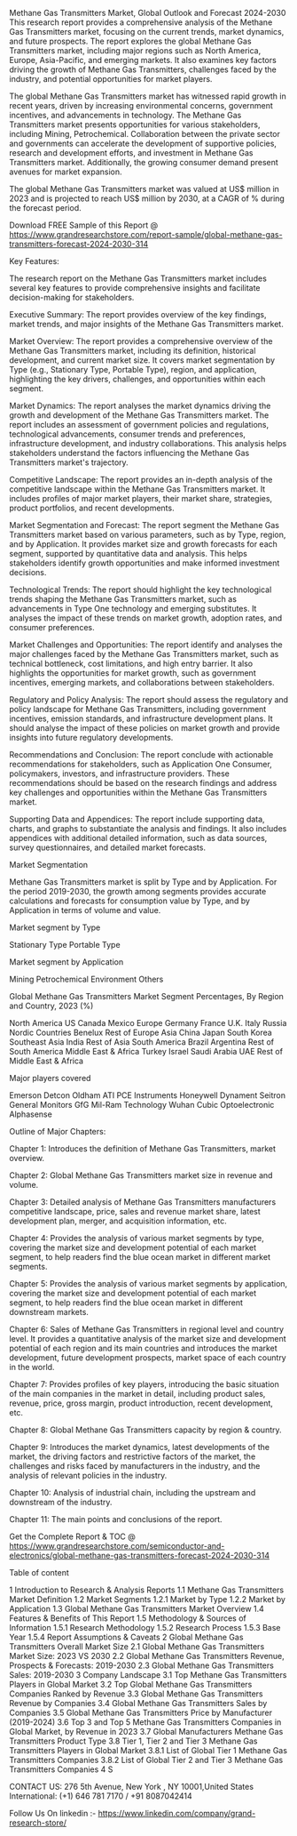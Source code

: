 Methane Gas Transmitters Market, Global Outlook and Forecast 2024-2030
This research report provides a comprehensive analysis of the Methane Gas Transmitters market, focusing on the current trends, market dynamics, and future prospects. The report explores the global Methane Gas Transmitters market, including major regions such as North America, Europe, Asia-Pacific, and emerging markets. It also examines key factors driving the growth of Methane Gas Transmitters, challenges faced by the industry, and potential opportunities for market players.

The global Methane Gas Transmitters market has witnessed rapid growth in recent years, driven by increasing environmental concerns, government incentives, and advancements in technology. The Methane Gas Transmitters market presents opportunities for various stakeholders, including Mining, Petrochemical. Collaboration between the private sector and governments can accelerate the development of supportive policies, research and development efforts, and investment in Methane Gas Transmitters market. Additionally, the growing consumer demand present avenues for market expansion.

The global Methane Gas Transmitters market was valued at US$ million in 2023 and is projected to reach US$ million by 2030, at a CAGR of % during the forecast period.

Download FREE Sample of this Report @ https://www.grandresearchstore.com/report-sample/global-methane-gas-transmitters-forecast-2024-2030-314


Key Features:

The research report on the Methane Gas Transmitters market includes several key features to provide comprehensive insights and facilitate decision-making for stakeholders.

Executive Summary: The report provides overview of the key findings, market trends, and major insights of the Methane Gas Transmitters market.

Market Overview: The report provides a comprehensive overview of the Methane Gas Transmitters market, including its definition, historical development, and current market size. It covers market segmentation by Type (e.g., Stationary Type, Portable Type), region, and application, highlighting the key drivers, challenges, and opportunities within each segment.

Market Dynamics: The report analyses the market dynamics driving the growth and development of the Methane Gas Transmitters market. The report includes an assessment of government policies and regulations, technological advancements, consumer trends and preferences, infrastructure development, and industry collaborations. This analysis helps stakeholders understand the factors influencing the Methane Gas Transmitters market's trajectory.

Competitive Landscape: The report provides an in-depth analysis of the competitive landscape within the Methane Gas Transmitters market. It includes profiles of major market players, their market share, strategies, product portfolios, and recent developments.

Market Segmentation and Forecast: The report segment the Methane Gas Transmitters market based on various parameters, such as by Type, region, and by Application. It provides market size and growth forecasts for each segment, supported by quantitative data and analysis. This helps stakeholders identify growth opportunities and make informed investment decisions.

Technological Trends: The report should highlight the key technological trends shaping the Methane Gas Transmitters market, such as advancements in Type One technology and emerging substitutes. It analyses the impact of these trends on market growth, adoption rates, and consumer preferences.

Market Challenges and Opportunities: The report identify and analyses the major challenges faced by the Methane Gas Transmitters market, such as technical bottleneck, cost limitations, and high entry barrier. It also highlights the opportunities for market growth, such as government incentives, emerging markets, and collaborations between stakeholders.

Regulatory and Policy Analysis: The report should assess the regulatory and policy landscape for Methane Gas Transmitters, including government incentives, emission standards, and infrastructure development plans. It should analyse the impact of these policies on market growth and provide insights into future regulatory developments.

Recommendations and Conclusion: The report conclude with actionable recommendations for stakeholders, such as Application One Consumer, policymakers, investors, and infrastructure providers. These recommendations should be based on the research findings and address key challenges and opportunities within the Methane Gas Transmitters market.

Supporting Data and Appendices: The report include supporting data, charts, and graphs to substantiate the analysis and findings. It also includes appendices with additional detailed information, such as data sources, survey questionnaires, and detailed market forecasts.

Market Segmentation

Methane Gas Transmitters market is split by Type and by Application. For the period 2019-2030, the growth among segments provides accurate calculations and forecasts for consumption value by Type, and by Application in terms of volume and value.

Market segment by Type



Stationary Type
Portable Type


Market segment by Application



Mining
Petrochemical
Environment
Others


Global Methane Gas Transmitters Market Segment Percentages, By Region and Country, 2023 (%)



North America
US
Canada
Mexico
Europe
Germany
France
U.K.
Italy
Russia
Nordic Countries
Benelux
Rest of Europe
Asia
China
Japan
South Korea
Southeast Asia
India
Rest of Asia
South America
Brazil
Argentina
Rest of South America
Middle East & Africa
Turkey
Israel
Saudi Arabia
UAE
Rest of Middle East & Africa


Major players covered



Emerson
Detcon
Oldham
ATI
PCE Instruments
Honeywell
Dynament
Seitron
General Monitors
GfG
Mil-Ram Technology
Wuhan Cubic Optoelectronic
Alphasense


Outline of Major Chapters:

Chapter 1: Introduces the definition of Methane Gas Transmitters, market overview.

Chapter 2: Global Methane Gas Transmitters market size in revenue and volume.

Chapter 3: Detailed analysis of Methane Gas Transmitters manufacturers competitive landscape, price, sales and revenue market share, latest development plan, merger, and acquisition information, etc.

Chapter 4: Provides the analysis of various market segments by type, covering the market size and development potential of each market segment, to help readers find the blue ocean market in different market segments.

Chapter 5: Provides the analysis of various market segments by application, covering the market size and development potential of each market segment, to help readers find the blue ocean market in different downstream markets.

Chapter 6: Sales of Methane Gas Transmitters in regional level and country level. It provides a quantitative analysis of the market size and development potential of each region and its main countries and introduces the market development, future development prospects, market space of each country in the world.

Chapter 7: Provides profiles of key players, introducing the basic situation of the main companies in the market in detail, including product sales, revenue, price, gross margin, product introduction, recent development, etc.

Chapter 8: Global Methane Gas Transmitters capacity by region & country.

Chapter 9: Introduces the market dynamics, latest developments of the market, the driving factors and restrictive factors of the market, the challenges and risks faced by manufacturers in the industry, and the analysis of relevant policies in the industry.

Chapter 10: Analysis of industrial chain, including the upstream and downstream of the industry.

Chapter 11: The main points and conclusions of the report.

Get the Complete Report & TOC @ https://www.grandresearchstore.com/semiconductor-and-electronics/global-methane-gas-transmitters-forecast-2024-2030-314

Table of content

1 Introduction to Research & Analysis Reports
1.1 Methane Gas Transmitters Market Definition
1.2 Market Segments
1.2.1 Market by Type
1.2.2 Market by Application
1.3 Global Methane Gas Transmitters Market Overview
1.4 Features & Benefits of This Report
1.5 Methodology & Sources of Information
1.5.1 Research Methodology
1.5.2 Research Process
1.5.3 Base Year
1.5.4 Report Assumptions & Caveats
2 Global Methane Gas Transmitters Overall Market Size
2.1 Global Methane Gas Transmitters Market Size: 2023 VS 2030
2.2 Global Methane Gas Transmitters Revenue, Prospects & Forecasts: 2019-2030
2.3 Global Methane Gas Transmitters Sales: 2019-2030
3 Company Landscape
3.1 Top Methane Gas Transmitters Players in Global Market
3.2 Top Global Methane Gas Transmitters Companies Ranked by Revenue
3.3 Global Methane Gas Transmitters Revenue by Companies
3.4 Global Methane Gas Transmitters Sales by Companies
3.5 Global Methane Gas Transmitters Price by Manufacturer (2019-2024)
3.6 Top 3 and Top 5 Methane Gas Transmitters Companies in Global Market, by Revenue in 2023
3.7 Global Manufacturers Methane Gas Transmitters Product Type
3.8 Tier 1, Tier 2 and Tier 3 Methane Gas Transmitters Players in Global Market
3.8.1 List of Global Tier 1 Methane Gas Transmitters Companies
3.8.2 List of Global Tier 2 and Tier 3 Methane Gas Transmitters Companies
4 S

CONTACT US:
276 5th Avenue, New York , NY 10001,United States
International: (+1) 646 781 7170 / +91 8087042414

Follow Us On linkedin :- https://www.linkedin.com/company/grand-research-store/




